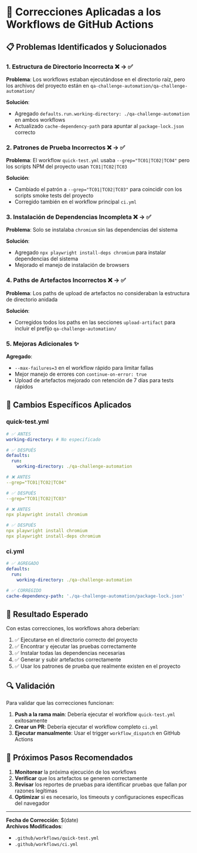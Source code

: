 # 🔧 Correcciones Aplicadas a los Workflows de GitHub Actions

## 📋 Problemas Identificados y Solucionados

### 1. **Estructura de Directorio Incorrecta** ❌ → ✅
**Problema**: Los workflows estaban ejecutándose en el directorio raíz, pero los archivos del proyecto están en `qa-challenge-automation/qa-challenge-automation/`

**Solución**:
- Agregado `defaults.run.working-directory: ./qa-challenge-automation` en ambos workflows
- Actualizado `cache-dependency-path` para apuntar al `package-lock.json` correcto

### 2. **Patrones de Prueba Incorrectos** ❌ → ✅
**Problema**: El workflow `quick-test.yml` usaba `--grep="TC01|TC02|TC04"` pero los scripts NPM del proyecto usan `TC01|TC02|TC03`

**Solución**:
- Cambiado el patrón a `--grep="TC01|TC02|TC03"` para coincidir con los scripts smoke tests del proyecto
- Corregido también en el workflow principal `ci.yml`

### 3. **Instalación de Dependencias Incompleta** ❌ → ✅
**Problema**: Solo se instalaba `chromium` sin las dependencias del sistema

**Solución**:
- Agregado `npx playwright install-deps chromium` para instalar dependencias del sistema
- Mejorado el manejo de instalación de browsers

### 4. **Paths de Artefactos Incorrectos** ❌ → ✅
**Problema**: Los paths de upload de artefactos no consideraban la estructura de directorio anidada

**Solución**:
- Corregidos todos los paths en las secciones `upload-artifact` para incluir el prefijo `qa-challenge-automation/`

### 5. **Mejoras Adicionales** ✨
**Agregado**:
- `--max-failures=3` en el workflow rápido para limitar fallas
- Mejor manejo de errores con `continue-on-error: true`
- Upload de artefactos mejorado con retención de 7 días para tests rápidos

## 🚀 Cambios Específicos Aplicados

### quick-test.yml
```yaml
# ✅ ANTES
working-directory: # No especificado

# ✅ DESPUÉS  
defaults:
  run:
    working-directory: ./qa-challenge-automation
```

```yaml
# ❌ ANTES
--grep="TC01|TC02|TC04"

# ✅ DESPUÉS
--grep="TC01|TC02|TC03"
```

```yaml
# ❌ ANTES
npx playwright install chromium

# ✅ DESPUÉS
npx playwright install chromium
npx playwright install-deps chromium
```

### ci.yml
```yaml
# ✅ AGREGADO
defaults:
  run:
    working-directory: ./qa-challenge-automation

# ✅ CORREGIDO
cache-dependency-path: './qa-challenge-automation/package-lock.json'
```

## 🎯 Resultado Esperado

Con estas correcciones, los workflows ahora deberían:

1. ✅ Ejecutarse en el directorio correcto del proyecto
2. ✅ Encontrar y ejecutar las pruebas correctamente
3. ✅ Instalar todas las dependencias necesarias
4. ✅ Generar y subir artefactos correctamente
5. ✅ Usar los patrones de prueba que realmente existen en el proyecto

## 🔍 Validación

Para validar que las correcciones funcionan:

1. **Push a la rama main**: Debería ejecutar el workflow `quick-test.yml` exitosamente
2. **Crear un PR**: Debería ejecutar el workflow completo `ci.yml`
3. **Ejecutar manualmente**: Usar el trigger `workflow_dispatch` en GitHub Actions

## 📝 Próximos Pasos Recomendados

1. **Monitorear** la próxima ejecución de los workflows
2. **Verificar** que los artefactos se generen correctamente
3. **Revisar** los reportes de pruebas para identificar pruebas que fallan por razones legítimas
4. **Optimizar** si es necesario, los timeouts y configuraciones específicas del navegador

---

**Fecha de Corrección**: $(date)  
**Archivos Modificados**: 
- `.github/workflows/quick-test.yml`
- `.github/workflows/ci.yml`

